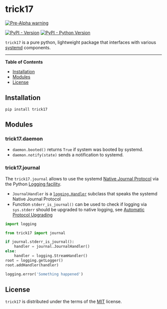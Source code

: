 # trick17

[![Pre-Alpha warning](https://img.shields.io/badge/warning-Pre--Alpha%20code-red)]()

[![PyPI - Version](https://img.shields.io/pypi/v/trick17.svg)](https://pypi.org/project/trick17)
[![PyPI - Python Version](https://img.shields.io/pypi/pyversions/trick17.svg)](https://pypi.org/project/trick17)

`trick17` is a pure python, lightweight package that interfaces with various [systemd](https://systemd.io) components.

-----

**Table of Contents**

- [Installation](#installation)
- [Modules](#modules)
- [License](#license)

## Installation

```console
pip install trick17
```

## Modules

### trick17.daemon

- `daemon.booted()` returns `True` if system was booted by systemd.
- `daemon.notify(state)` sends a notification to systemd.

### trick17.journal

The `trick17.journal` allows to use the systemd [Native Journal Protocol](https://systemd.io/JOURNAL_NATIVE_PROTOCOL/) via the Python [Logging facility](https://docs.python.org/3/library/logging.html).

- `JournalHandler` is a [`logging.Handler`](https://docs.python.org/3/library/logging.html#logging.Handler) subclass that speaks the systemd Native Journal Protocol
- Function `stderr_is_journal()` can be used to check if logging via `sys.stderr` should be upgraded to native logging, see [Automatic Protocol Upgrading](https://systemd.io/JOURNAL_NATIVE_PROTOCOL/#automatic-protocol-upgrading)

```python
import logging

from trick17 import journal

if journal.stderr_is_journal():
    handler = journal.JournalHandler()
else:
    handler = logging.StreamHandler()
root = logging.getLogger()
root.addHandler(handler)

logging.error('Something happened')
```

## License

`trick17` is distributed under the terms of the [MIT](https://spdx.org/licenses/MIT.html) license.
